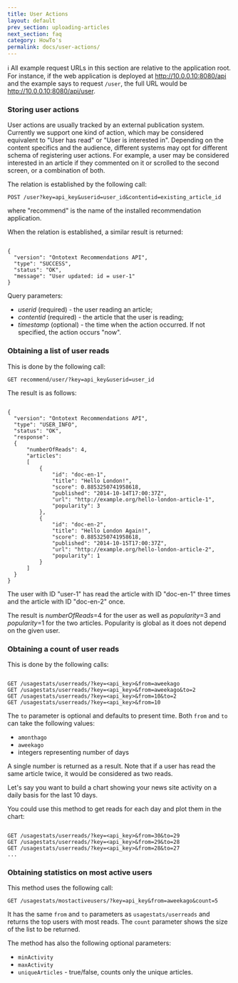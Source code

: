 ```yaml
---
title: User Actions
layout: default
prev_section: uploading-articles
next_section: faq
category: HowTo's
permalink: docs/user-actions/
---
```


:information_source: All example request URLs in this section are relative to the application root. For instance, if the web application is deployed at http://10.0.0.10:8080/api and the example says to request `/user`, the full URL would be http://10.0.0.10:8080/api/user.

### Storing user actions

User actions are usually tracked by an external publication system. Currently we support one kind of action, which may be considered equivalent to "User has read" or "User is interested in". Depending on the content specifics and the audience, different systems may opt for different schema of registering user actions. For example, a user may be considered interested in an article if they commented on it or scrolled to the second screen, or a combination of both.

The relation is established by the following call:

```
POST /user?key=api_key&userid=user_id&contentid=existing_article_id
```
where "recommend" is the name of the installed recommendation application.

When the relation is established, a similar result is returned:

<pre><code>
{
  "version": "Ontotext Recommendations API",
  "type": "SUCCESS",
  "status": "OK",
  "message": "User updated: id = user-1"
}
</code></pre>

Query parameters:
* *userid* (required) - the user reading an article;
* *contentid* (required) - the article that the user is reading;
* *timestamp* (optional) - the time when the action occurred. If not specified, the action occurs "now".

### Obtaining a list of user reads

This is done by the following call:

```
GET recommend/user/?key=api_key&userid=user_id
```

The result is as follows:

<pre><code>
{
  "version": "Ontotext Recommendations API",
  "type": "USER_INFO",
  "status": "OK",
  "response":
  {
      "numberOfReads": 4,
      "articles":
      [
          {
              "id": "doc-en-1",
              "title": "Hello London!",
              "score": 0.8853250741958618,
              "published": "2014-10-14T17:00:37Z",
              "url": "http://example.org/hello-london-article-1",
              "popularity": 3
          },
          {
              "id": "doc-en-2",
              "title": "Hello London Again!",
              "score": 0.8853250741958618,
              "published": "2014-10-15T17:00:37Z",
              "url": "http://example.org/hello-london-article-2",
              "popularity": 1
          }
      ]
  }
}
</code></pre>

The user with ID "user-1" has read the article with ID "doc-en-1" three times and the article with ID "doc-en-2" once.

The result is *numberOfReads*=4 for the user as well as *popularity*=3 and *popularity*=1 for the two articles. Popularity is global as it does not depend on the given user.

### Obtaining a count of user reads

This is done by the following calls:

<pre><code>
GET /usagestats/userreads/?key=&lt;api_key&gt;&amp;from=aweekago
GET /usagestats/userreads/?key=&lt;api_key&gt;&amp;from=aweekago&amp;to=2
GET /usagestats/userreads/?key=&lt;api_key&gt;&amp;from=10&amp;to=2
GET /usagestats/userreads/?key=&lt;api_key&gt;&amp;from=10
</code></pre>

The `to` parameter is optional and defaults to present time.
Both `from` and `to` can take the following values:
* `amonthago`
* `aweekago`
* integers representing number of days

A single number is returned as a result. Note that if a user has read the same article twice, it would be considered as two reads.

Let's say you want to build a chart showing your news site activity on a daily basis for the last 10 days.

You could use this method to get reads for each day and plot them in the chart:

<pre><code>
GET /usagestats/userreads/?key=&lt;api_key&gt;&amp;from=30&amp;to=29
GET /usagestats/userreads/?key=&lt;api_key&gt;&amp;from=29&amp;to=28
GET /usagestats/userreads/?key=&lt;api_key&gt;&amp;from=28&amp;to=27
...
</code></pre>


### Obtaining statistics on most active users

This method uses the following call:

```
GET /usagestats/mostactiveusers/?key=api_key&from=aweekago&count=5
```

It has the same `from` and `to` parameters as `usagestats/userreads` and returns the top users with most reads. The `count` parameter shows the size of the list to be returned.

The method has also the following optional parameters:

* `minActivity`
* `maxActivity`
* `uniqueArticles` - true/false, counts only the unique articles.
